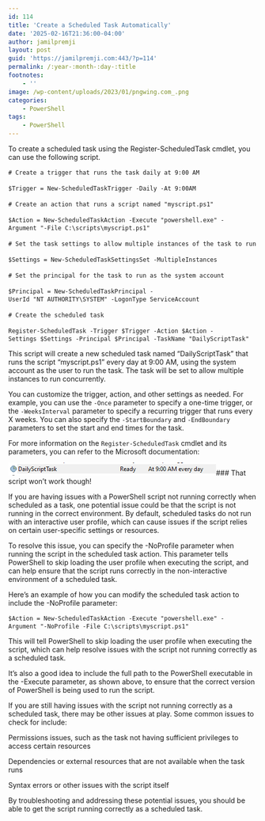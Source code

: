 ```yaml
---
id: 114
title: 'Create a Scheduled Task Automatically'
date: '2025-02-16T21:36:00-04:00'
author: jamilpremji
layout: post
guid: 'https://jamilpremji.com:443/?p=114'
permalink: /:year-:month-:day-:title
footnotes:
    - ''
image: /wp-content/uploads/2023/01/pngwing.com_.png
categories:
    - PowerShell
tags:
    - PowerShell
---
```


To create a scheduled task using the Register-ScheduledTask cmdlet, you can use the following script.

```
# Create a trigger that runs the task daily at 9:00 AM

$Trigger = New-ScheduledTaskTrigger -Daily -At 9:00AM

# Create an action that runs a script named "myscript.ps1"

$Action = New-ScheduledTaskAction -Execute "powershell.exe" -Argument "-File C:\scripts\myscript.ps1"

# Set the task settings to allow multiple instances of the task to run concurrently

$Settings = New-ScheduledTaskSettingsSet -MultipleInstances

# Set the principal for the task to run as the system account

$Principal = New-ScheduledTaskPrincipal -UserId "NT AUTHORITY\SYSTEM" -LogonType ServiceAccount

# Create the scheduled task

Register-ScheduledTask -Trigger $Trigger -Action $Action -Settings $Settings -Principal $Principal -TaskName "DailyScriptTask"
```

This script will create a new scheduled task named “DailyScriptTask” that runs the script “myscript.ps1” every day at 9:00 AM, using the system account as the user to run the task. The task will be set to allow multiple instances to run concurrently.

You can customize the trigger, action, and other settings as needed. For example, you can use the `-Once` parameter to specify a one-time trigger, or the `-WeeksInterval` parameter to specify a recurring trigger that runs every X weeks. You can also specify the `-StartBoundary` and `-EndBoundary` parameters to set the start and end times for the task.

For more information on the `Register-ScheduledTask` cmdlet and its parameters, you can refer to the Microsoft documentation:



![](assets/images/2022-12-ScheduledTask.png)### That script won’t work though!

If you are having issues with a PowerShell script not running correctly when scheduled as a task, one potential issue could be that the script is not running in the correct environment. By default, scheduled tasks do not run with an interactive user profile, which can cause issues if the script relies on certain user-specific settings or resources.

To resolve this issue, you can specify the -NoProfile parameter when running the script in the scheduled task action. This parameter tells PowerShell to skip loading the user profile when executing the script, and can help ensure that the script runs correctly in the non-interactive environment of a scheduled task.

Here’s an example of how you can modify the scheduled task action to include the -NoProfile parameter:

```
$Action = New-ScheduledTaskAction -Execute "powershell.exe" -Argument "-NoProfile -File C:\scripts\myscript.ps1"
```

This will tell PowerShell to skip loading the user profile when executing the script, which can help resolve issues with the script not running correctly as a scheduled task.

It’s also a good idea to include the full path to the PowerShell executable in the -Execute parameter, as shown above, to ensure that the correct version of PowerShell is being used to run the script.

If you are still having issues with the script not running correctly as a scheduled task, there may be other issues at play. Some common issues to check for include:

Permissions issues, such as the task not having sufficient privileges to access certain resources

Dependencies or external resources that are not available when the task runs

Syntax errors or other issues with the script itself

By troubleshooting and addressing these potential issues, you should be able to get the script running correctly as a scheduled task.